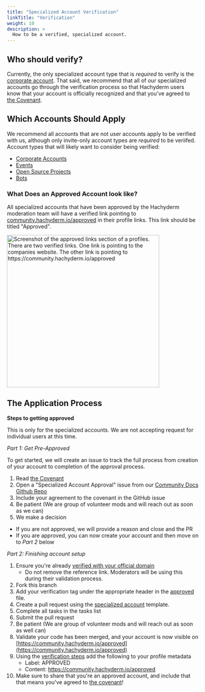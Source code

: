 ```yaml
---
title: "Specialized Account Verification"
linkTitle: "Verification"
weight: 10
description: >
  How to be a verified, specialized account.
---
```


## Who should verify?

Currently, the only specialized account type that is _required_ to verify is the
[corporate account](../corporate-account/). That said, we recommend that all of our specialized accounts
go through the verification process so that Hachyderm users know that your account
is officially recognized and that you've agreed to [the Covenant](../covenant/).

## Which Accounts Should Apply

We recommend all accounts that are not user accounts apply to be verified with us, although only
invite-only account types are _required_ to be veriifed. Account types that will likely want to
consider being verified:

* [Corporate Accounts](../corporate-accounts/)
* [Events](../open-source-accounts/)
* [Open Source Projects](../open-source-accounts/)
* [Bots](../bot-accounts/)

### What Does an Approved Account look like?
All specialized accounts that have been approved by the Hachyderm moderation team will have a verified link pointing to [community.hachyderm.io/approved](https://community.hachyderm.io/approved) in their profile links. This link should be titled "Approved".

<img src="../approved.png" alt="Screenshot of the approved links section of a profiles.
      There are two verified links. One link is pointing to the companies website.
      The other link is pointing to https://community.hachyderm.io/approved"
    width="400px" />

## The Application Process

**Steps to getting approved**

This is only for the specialized accounts.
We are not accepting request for individual users at this time.

_Part 1: Get Pre-Approved_

To get started, we will create an issue to track the full process from creation of your account to completion of the approval process.

1. Read [the Covenant](../covenant/)
1. Open a "Specialized Account Approval" issue from our [Community Docs Github Repo](https://github.com/hachyderm/community/issues/new/choose)
1. Include your agreement to the covenant in the GitHub issue 
1. Be patient (We are group of volunteer mods and will reach out as soon as we can)
1. We make a decision
  - If you are not approved, we will provide a reason and close and the PR
  - If you are approved, you can now create your account and then move on to _Part 2_ below

_Part 2: Finishing account setup_

1. Ensure you're already [verified with your official domain](https://github.com/hachyderm/community/blob/main/verification.md)
    - Do not remove the reference link. Moderators will be using this during their validation process.
1. Fork this branch
1. Add your verification tag under the appropriate header in the [approved](https://github.com/hachyderm/community/blob/main/community.hachyderm.io/content/en/approved/_index.md) file.
1. Create a pull request using the [specialized account](FIXME) template.
1. Complete all tasks in the tasks list
1. Submit the pull request
1. Be patient (We are group of volunteer mods and will reach out as soon as well can)
1. Validate your code has been merged, and your account is now visible on [https://community.hachyderm.io/approved](https://community.hachyderm.io/approved)
1. Using the [verification steps](https://github.com/hachyderm/community/blob/main/verification.md) add the following to your profile metadata
    - Label: APPROVED
    - Content: https://community.hachyderm.io/approved
1. Make sure to share that you're an approved account, and include that that means you've agreed to [the covenant](../covenant/)!